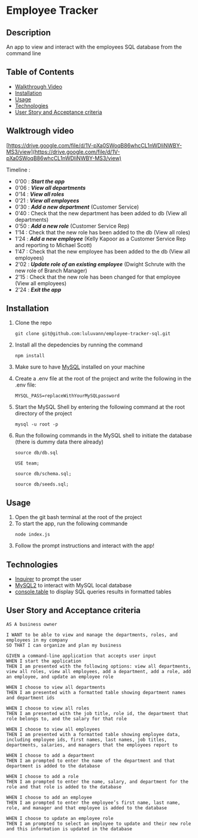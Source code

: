 # Employee Tracker

## Description 
An app to view and interact with the employees SQL database from the command line

## Table of Contents

* [Walkthrough Video](#walkthrough-video)
* [Installation](#installation)
* [Usage](#usage)
* [Technologies](#technologies)
* [User Story and Acceptance criteria](#User-Story-and-Acceptance-criteria)

## Walktrough video
[https://drive.google.com/file/d/1V-pXa0SWoqB86whcCL1nWDliNWBY-MS3/view](https://drive.google.com/file/d/1V-pXa0SWoqB86whcCL1nWDliNWBY-MS3/view)

Timeline :
- 0'00 : ***Start the app***
- 0'06 : ***View all departments***
- 0'14 : ***View all roles***
- 0'21 : ***View all employees***
- 0'30 : ***Add a new department*** (Customer Service)
- 0'40 : Check that the new department has been added to db (View all departments)
- 0'50 : ***Add a new role*** (Customer Service Rep)
- 1'14 : Check that the new role has been added to the db (View all roles)
- 1'24 : ***Add a new employee*** (Kelly Kapoor as a Customer Service Rep and reporting to Michael Scott)
- 1'47 : Check that the new employee has been added to the db (View all employees)
- 2'02 : ***Update role of an existing employee*** (Dwight Schrute with the new role of Branch Manager)
- 2'15 : Check that the new role has been changed for that employee (View all employees)
- 2'24 : ***Exit the app***




## Installation
1. Clone the repo 
    ```
    git clone git@github.com:luluvann/employee-tracker-sql.git
    ```
2. Install all the depedencies by running the command
    ```
    npm install
    ``` 
3. Make sure to have [MySQL](https://dev.mysql.com/downloads/mysql/) installed on your machine

4. Create a .env file at the root of the project and write the following in the .env file:
    ```
    MYSQL_PASS=replaceWithYourMySQLpassword
    ```
5. Start the MySQL Shell by entering the following command at the root directory of the project
    ```
    mysql -u root -p
    ```
6. Run the following commands in the MySQL shell to initiate the database (there is dummy data there already)
    ```
    source db/db.sql
    ```
    ```
    USE team;
    ```
    ```
    source db/schema.sql;
    ```
    ```
    source db/seeds.sql;
    ```

## Usage 
1. Open the git bash terminal at the root of the project 
2. To start the app, run the following commande
    ```
    node index.js
    ``` 
3. Follow the prompt instructions and interact with the app!

## Technologies
- [Inquirer](https://www.npmjs.com/package/inquirer) to prompt the user
- [MySQL2](https://www.npmjs.com/package/mysql2) to interact with MySQL local database
- [console.table](https://www.npmjs.com/package/console.table) to display SQL queries results in formatted tables

## User Story and Acceptance criteria
```
AS A business owner

I WANT to be able to view and manage the departments, roles, and employees in my company
SO THAT I can organize and plan my business

GIVEN a command-line application that accepts user input
WHEN I start the application
THEN I am presented with the following options: view all departments, view all roles, view all employees, add a department, add a role, add an employee, and update an employee role

WHEN I choose to view all departments
THEN I am presented with a formatted table showing department names and department ids

WHEN I choose to view all roles
THEN I am presented with the job title, role id, the department that role belongs to, and the salary for that role

WHEN I choose to view all employees
THEN I am presented with a formatted table showing employee data, including employee ids, first names, last names, job titles, departments, salaries, and managers that the employees report to

WHEN I choose to add a department
THEN I am prompted to enter the name of the department and that department is added to the database

WHEN I choose to add a role
THEN I am prompted to enter the name, salary, and department for the role and that role is added to the database

WHEN I choose to add an employee
THEN I am prompted to enter the employee’s first name, last name, role, and manager and that employee is added to the database

WHEN I choose to update an employee role
THEN I am prompted to select an employee to update and their new role and this information is updated in the database 
```